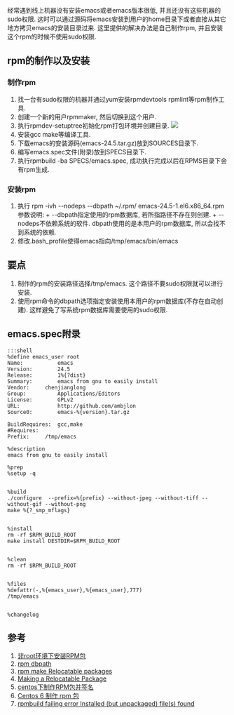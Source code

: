 经常遇到线上机器没有安装emacs或者emacs版本很低, 并且还没有这些机器的sudo权限.  这时可以通过源码将emacs安装到用户的home目录下或者直接从其它地方拷贝emacs的安装目录过来. 这里提供的解决办法是自己制作rpm, 并且安装这个rpm的时候不使用sudo权限.

## rpm的制作以及安装
### 制作rpm
1. 找一台有sudo权限的机器并通过yum安装rpmdevtools rpmlint等rpm制作工具.
2. 创建一个新的用户rpmmaker, 然后切换到这个用户.
3. 执行rpmdev-setuptree初始化rpm打包环境并创建目录.
   ![](/static/blog_pic/emacs_custom_rpm.png)
4. 安装gcc make等编译工具.
5. 下载emacs的安装源码(emacs-24.5.tar.gz)放到SOURCES目录下.
6. 编写emacs.spec文件(附录)放到SPECS目录下.
7. 执行rpmbuild -ba  SPECS/emacs.spec, 成功执行完成以后在RPMS目录下会有rpm生成.
### 安装rpm
1. 执行 rpm -ivh  --nodeps --dbpath ~/.rpm/   emacs-24.5-1.el6.x86_64.rpm  
   参数说明:
       + --dbpath指定使用的rpm数据库, 若所指路径不存在则创建.
       + --nodeps不依赖系统的软件. dbpath使用的是本用户的rpm数据库, 所以会找不到系统的依赖.
2. 修改.bash_profile使得emacs指向/tmp/emacs/bin/emacs
   
## 要点
1. 制作的rpm的安装路径选择/tmp/emacs. 这个路径不要sudo权限就可以进行安装.
2. 使用rpm命令的dbpath选项指定安装使用本用户的rpm数据库(不存在自动创建). 这样避免了写系统rpm数据库需要使用的sudo权限.

## emacs.spec附录
    
    :::shell
    %define emacs_user root
    Name:           emacs
    Version:        24.5
    Release:        1%{?dist}
    Summary:       	emacs from gnu to easily install
    Vendor:		chenjianglong
    Group:          Applications/Editors
    License:        GPLv2
    URL:            http://github.com/ambjlon
    Source0:        emacs-%{version}.tar.gz
    
    BuildRequires:  gcc,make
    #Requires:       
    Prefix:		/tmp/emacs
    
    %description
    emacs from gnu to easily install
    
    %prep
    %setup -q
    
    
    %build
    ./configure  --prefix=%{prefix} --without-jpeg --without-tiff --without-gif --without-png
    make %{?_smp_mflags}
    
    
    %install
    rm -rf $RPM_BUILD_ROOT
    make install DESTDIR=$RPM_BUILD_ROOT
    
    
    %clean
    rm -rf $RPM_BUILD_ROOT
    
    
    %files
    %defattr(-,%{emacs_user},%{emacs_user},777)
    /tmp/emacs
    
    
    %changelog

## 参考
1. [非root环境下安装RPM包](http://my.huhoo.net/archives/2010/09/rootrpm.html)
2. [rpm dbpath](http://rpm.org/max-rpm-snapshot/s1-rpm-erase-additional-options.html)
3. [rpm make Relocatable packages](http://rpm5.org/docs/api/relocatable.html)
4. [Making a Relocatable Package](http://openpkg.gds.tuwien.ac.at/doc/book/maximum-rpm.html/node19.html#SECTION03740000000000000000)
5. [centos下制作RPM包并签名](https://www.52os.net/articles/howto-create-and-sign-rpm-package.html)
6. [Centos 6 制作 rpm 包](http://www.dahouduan.com/2015/06/15/Linux-centos-make-rpm/)
7. [rpmbuild failing error Installed (but unpackaged) file(s) found](http://stackoverflow.com/questions/26895389/build-errors-installed-but-unpackaged-files-found)
   
